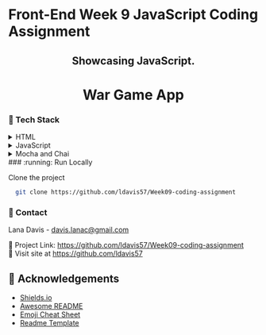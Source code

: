 # Front-End Week 9 JavaScript Coding Assignment
<div align="center">

  <h2>
    Showcasing JavaScript.
  </h2>
    
  <h1>
    War Game App
  </h1>
  
</div>

<!-- TechStack -->
### :space_invader: Tech Stack

<details>
  <summary>HTML</summary>
  <ul>
    <li><a href="https://www.w3schools.com/html/">HTML Tutorial</a></li>
  </ul>
</details>

<details>
  <summary>JavaScript</summary>
  <ul>
    <li><a href="https://developer.mozilla.org/en-US/docs/Web/JavaScript">JavaScript MDN Web Docs</a></li>
    <li><a href="https://www.npmjs.com/">NPM</a></li>  
  </ul>
</details>

<details>
  <summary>Mocha and Chai</summary>
  <ul>
    <li><a href="https://www.npmjs.com/">Mocha</a></li>  
  </ul>
</details>
<!-- Run Locally -->
### :running: Run Locally

Clone the project

```bash and powershell
  git clone https://github.com/ldavis57/Week09-coding-assignment
```
### :email: Contact
Lana Davis - davis.lanac@gmail.com

:link: Project Link: https://github.com/ldavis57/Week09-coding-assignment<br>
:link: Visit site at https://github.com/ldavis57

<!-- Acknowledgments -->
## :gem: Acknowledgements
 - [Shields.io](https://shields.io/)
 - [Awesome README](https://github.com/matiassingers/awesome-readme)
 - [Emoji Cheat Sheet](https://github.com/ldavis57/emoji-cheat-sheet)
 - [Readme Template](https://github.com/othneildrew/Best-README-Template)
